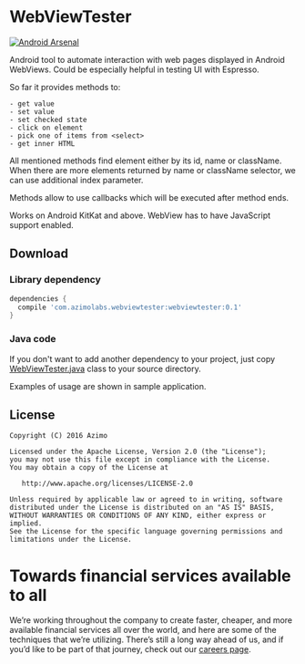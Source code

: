 # WebViewTester

[![Android Arsenal](https://img.shields.io/badge/Android%20Arsenal-WebViewTester-brightgreen.svg?style=flat)](http://android-arsenal.com/details/1/3660)

Android tool to automate interaction with web pages displayed in Android WebViews. Could be especially helpful in testing UI with Espresso.

So far it provides methods to:
```
- get value
- set value
- set checked state
- click on element
- pick one of items from <select>
- get inner HTML
```

All mentioned methods find element either by its id, name or className. When there are more elements returned by name or className selector, we can use additional index parameter.

Methods allow to use callbacks which will be executed after method ends.

Works on Android KitKat and above. WebView has to have JavaScript support enabled.

## Download

### Library dependency

```gradle
dependencies {
  compile 'com.azimolabs.webviewtester:webviewtester:0.1'
}
```

### Java code

If you don't want to add another dependency to your project, just copy [WebViewTester.java](https://github.com/AzimoLabs/WebViewTester/blob/master/webviewtester/src/main/java/com/azimolabs/webviewtester/WebViewTester.java) class to your source directory.

Examples of usage are shown in sample application.

## License

    Copyright (C) 2016 Azimo

    Licensed under the Apache License, Version 2.0 (the "License");
    you may not use this file except in compliance with the License.
    You may obtain a copy of the License at

       http://www.apache.org/licenses/LICENSE-2.0

    Unless required by applicable law or agreed to in writing, software
    distributed under the License is distributed on an "AS IS" BASIS,
    WITHOUT WARRANTIES OR CONDITIONS OF ANY KIND, either express or implied.
    See the License for the specific language governing permissions and
    limitations under the License.


# Towards financial services available to all
We’re working throughout the company to create faster, cheaper, and more available financial services all over the world, and here are some of the techniques that we’re utilizing. There’s still a long way ahead of us, and if you’d like to be part of that journey, check out our [careers page](bit.ly/3vajnu6).

